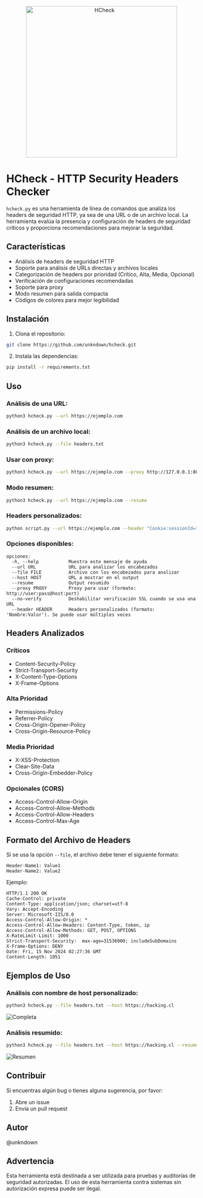 <p align="center">
  <img src="https://i.imgur.com/k27uAdr.png" alt="HCheck" width="400">
</p>

# HCheck - HTTP Security Headers Checker

`hcheck.py` es una herramienta de línea de comandos que analiza los headers de seguridad HTTP, ya sea de una URL o de un archivo local. La herramienta evalúa la presencia y configuración de headers de seguridad críticos y proporciona recomendaciones para mejorar la seguridad.

## Características

- Análisis de headers de seguridad HTTP
- Soporte para análisis de URLs directas y archivos locales
- Categorización de headers por prioridad (Crítico, Alta, Media, Opcional)
- Verificación de configuraciones recomendadas
- Soporte para proxy
- Modo resumen para salida compacta
- Códigos de colores para mejor legibilidad

## Instalación

1. Clona el repositorio:
```bash
git clone https://github.com/unkndown/hcheck.git
```

2. Instala las dependencias:
```bash
pip install -r requirements.txt
```

## Uso

### Análisis de una URL:
```bash
python3 hcheck.py --url https://ejemplo.com
```

### Análisis de un archivo local:
```bash
python3 hcheck.py --file headers.txt
```

### Usar con proxy:
```bash
python3 hcheck.py --url https://ejemplo.com --proxy http://127.0.0.1:8080
```

### Modo resumen:
```bash
python3 hcheck.py --url https://ejemplo.com --resume
```

### Headers personalizados:
```bash
python script.py --url https://ejemplo.com --header "Cookie:sessionId=123" --header "Authorization:Bearer token123"
```

### Opciones disponibles:
```
opciones:
  -h, --help           Muestra este mensaje de ayuda
  --url URL            URL para analizar los encabezados
  --file FILE          Archivo con los encabezados para analizar
  --host HOST          URL a mostrar en el output
  --resume             Output resumido
  --proxy PROXY        Proxy para usar (formato: http://user:pass@host:port)
  --no-verify          Deshabilitar verificación SSL cuando se usa una URL
  --header HEADER      Headers personalizados (formato: 'Nombre:Valor'). Se puede usar múltiples veces
```

## Headers Analizados

### Críticos
- Content-Security-Policy
- Strict-Transport-Security
- X-Content-Type-Options
- X-Frame-Options

### Alta Prioridad
- Permissions-Policy
- Referrer-Policy
- Cross-Origin-Opener-Policy
- Cross-Origin-Resource-Policy

### Media Prioridad
- X-XSS-Protection
- Clear-Site-Data
- Cross-Origin-Embedder-Policy

### Opcionales (CORS)
- Access-Control-Allow-Origin
- Access-Control-Allow-Methods
- Access-Control-Allow-Headers
- Access-Control-Max-Age

## Formato del Archivo de Headers

Si se usa la opción `--file`, el archivo debe tener el siguiente formato:
```
Header-Name1: Value1
Header-Name2: Value2
```

Ejemplo:
```
HTTP/1.1 200 OK
Cache-Control: private
Content-Type: application/json; charset=utf-8
Vary: Accept-Encoding
Server: Microsoft-IIS/8.0
Access-Control-Allow-Origin: *
Access-Control-Allow-Headers: Content-Type, token, ip
Access-Control-Allow-Methods: GET, POST, OPTIONS
X-RateLimit-Limit: 1000
Strict-Transport-Security:  max-age=31536000; includeSubDomains
X-Frame-Options: DENY
Date: Fri, 15 Nov 2024 02:27:36 GMT
Content-Length: 1051

```

## Ejemplos de Uso

### Análisis con nombre de host personalizado:
```bash
python3 hcheck.py --file headers.txt --host https://hacking.cl
```
![Completa](https://i.imgur.com/RXdMRYB.png)


### Análisis resumido:
```bash
python3 hcheck.py --file headers.txt --host https://hacking.cl --resume
```
![Resumen](https://i.imgur.com/sbhEOUG.png)


## Contribuir

Si encuentras algún bug o tienes alguna sugerencia, por favor:

1. Abre un issue
2. Envía un pull request

## Autor

@unkndown

## Advertencia

Esta herramienta está destinada a ser utilizada para pruebas y auditorías de seguridad autorizadas. El uso de esta herramienta contra sistemas sin autorización expresa puede ser ilegal.